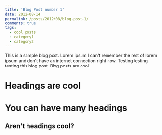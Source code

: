 ```yaml
---
title: 'Blog Post number 1'
date: 2012-08-14
permalink: /posts/2012/08/blog-post-1/
comments: true
tags:
  - cool posts
  - category1
  - category2
---
```


This is a sample blog post. Lorem ipsum I can't remember the rest of lorem ipsum and don't have an internet connection right now. Testing testing testing this blog post. Blog posts are cool.

Headings are cool
======

You can have many headings
======

Aren't headings cool?
------
